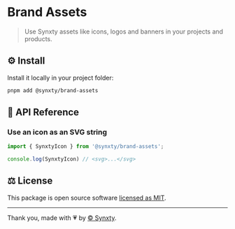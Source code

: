 # Brand Assets

> Use Synxty assets like icons, logos and banners in your projects and products.

## ⚙️ Install

Install it locally in your project folder:

```bash
pnpm add @synxty/brand-assets
```

## 📖 API Reference

### Use an icon as an SVG string

```typescript
import { SynxtyIcon } from '@synxty/brand-assets';

console.log(SynxtyIcon) // <svg>...</svg>
```

## ⚖️ License

This package is open source software [licensed as MIT](LICENSE).

---
Thank you, made with 💗 by [&copy; Synxty](https://github.com/synxty).
